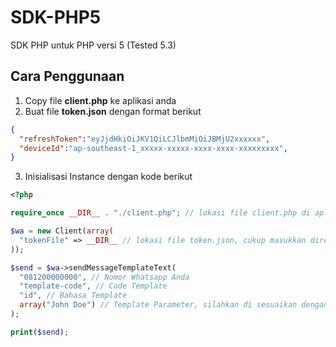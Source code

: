 # SDK-PHP5

SDK PHP untuk PHP versi 5 (Tested 5.3)

## Cara Penggunaan

1. Copy file **client.php** ke aplikasi anda
2. Buat file **token.json** dengan format berikut

```json
{
  "refreshToken":"eyJjdHkiOiJKV1QiLCJlbmMiOiJBMjU2xxxxxx",
  "deviceId":"ap-southeast-1_xxxxx-xxxxx-xxxx-xxxx-xxxxxxxxx",
}
```

3. Inisialisasi Instance dengan kode berikut

```php
<?php

require_once __DIR__ . "./client.php"; // lokasi file client.php di aplikasi anda, silahkan di sesuaikan dengan benar

$wa = new Client(array(
  "tokenFile" => __DIR__ // lokasi file token.json, cukup masukkan direktorinya dari file token.json nya saja, token akan automatis di regenerate dalam 24 jam
));

$send = $wa->sendMessageTemplateText(
  "081200000000", // Nomor Whatsapp Anda
  "template-code", // Code Template
  "id", // Bahasa Template
  array("John Doe") // Template Parameter, silahkan di sesuaikan dengan template anda
);

print($send);
```